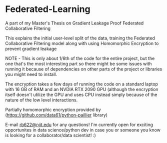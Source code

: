 # Federated-Learning
A part of my Master's Thesis on Gradient Leakage Proof Federated Collaborative Filtering

This explains the initial user-level split of the data, training the Federated Collaborative Filtering model along with using Homomorphic Encryption to prevent gradient leakage

NOTE - This is only about 1/6th of the code for the entire project, but the one that's the most interesting part so there might be some issues with running it because of dependencies on other parts of the project or libraries you might need to install.

The encryption takes a few days of running the code on a standard laptop with 16 GB of RAM and an NVDIA RTX 2090 GPU (although the encryption itself doesn't utilize the GPU and uses CPU instead simply because of the nature of the low level interactions. 

Partially homomorphic encryption provided by (https://github.com/data61/python-paillier library)

E-mail rb622@njit.edu for any questions! I'm currently open for exciting opportunites in data science/python dev in case you or someone you know is looking for a collaborator/data scientist! :)
